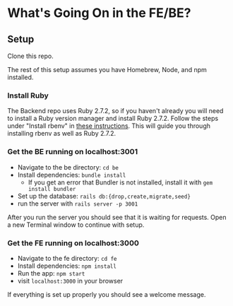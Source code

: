 # What's Going On in the FE/BE?

## Setup

Clone this repo.

The rest of this setup assumes you have Homebrew, Node, and npm installed.

### Install Ruby

The Backend repo uses Ruby 2.7.2, so if you haven't already you will need to install a Ruby version manager and install Ruby 2.7.2. Follow the steps under "Install rbenv" in [these instructions](https://mod0.turing.edu/computer-setup#install-rbenv-back-end-students-only). This will guide you through installing rbenv as well as Ruby 2.7.2.

### Get the BE running on localhost:3001

* Navigate to the be directory: `cd be`
* Install dependencies: `bundle install`
    * If you get an error that Bundler is not installed, install it with `gem install bundler`
* Set up the database: `rails db:{drop,create,migrate,seed}`
* run the server with `rails server -p 3001`

After you run the server you should see that it is waiting for requests. Open a new Terminal window to continue with setup.

### Get the FE running on localhost:3000

* Navigate to the fe directory: `cd fe`
* Install dependencies: `npm install`
* Run the app: `npm start`
* visit `localhost:3000` in your browser

If everything is set up properly you should see a welcome message.
